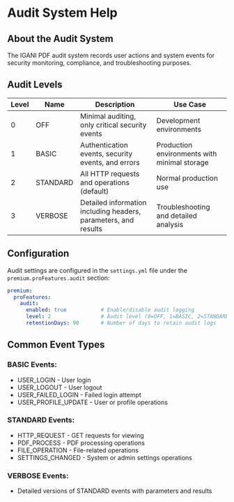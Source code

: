 # Audit System Help

## About the Audit System
The IGANI PDF audit system records user actions and system events for security monitoring, compliance, and troubleshooting purposes.

## Audit Levels

| Level | Name | Description | Use Case |
|-------|------|-------------|----------|
| 0 | OFF | Minimal auditing, only critical security events | Development environments |
| 1 | BASIC | Authentication events, security events, and errors | Production environments with minimal storage |
| 2 | STANDARD | All HTTP requests and operations (default) | Normal production use |
| 3 | VERBOSE | Detailed information including headers, parameters, and results | Troubleshooting and detailed analysis |

## Configuration
Audit settings are configured in the `settings.yml` file under the `premium.proFeatures.audit` section:

```yaml
premium:
  proFeatures:
    audit:
      enabled: true           # Enable/disable audit logging
      level: 2                # Audit level (0=OFF, 1=BASIC, 2=STANDARD, 3=VERBOSE)
      retentionDays: 90       # Number of days to retain audit logs
```

## Common Event Types

### BASIC Events:
- USER_LOGIN - User login
- USER_LOGOUT - User logout
- USER_FAILED_LOGIN - Failed login attempt
- USER_PROFILE_UPDATE - User or profile operations

### STANDARD Events:
- HTTP_REQUEST - GET requests for viewing
- PDF_PROCESS - PDF processing operations
- FILE_OPERATION - File-related operations
- SETTINGS_CHANGED - System or admin settings operations

### VERBOSE Events:
- Detailed versions of STANDARD events with parameters and results